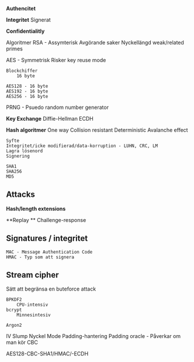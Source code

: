 


**Authencitet**


**Integritet**
    Signerat


**Confidentialitly**




Algoritmer
RSA - Assymterisk
    Avgörande saker
        Nyckellängd
        weak/related primes




AES - Symmetrisk
    Risker
        key reuse
        mode


    Blockchiffer
        16 byte

    AES128 - 16 byte
    AES192 - 16 byte
    AES256 - 16 byte

PRNG - Psuedo random number generator
    
**Key Exchange**
    Diffie-Hellman
    ECDH

**Hash algoritmer**
    One way
    Collision resistant
    Deterministic
    Avalanche effect

    Syfte
    Integritet/icke modifierad/data-korruption - LUHN, CRC, LM
    Lagra lösenord
    Signering

    SHA1
    SHA256
    MD5
    


## Attacks

**Hash/length extensions**

**Replay **
Challenge-response
   

## Signatures / integritet
    MAC - Message Authentication Code
    HMAC - Typ som att signera


## Stream cipher
    



Sätt att begränsa en buteforce attack

    BPKDF2
        CPU-intensiv
    bcrypt
        Minnesintesiv

    Argon2





IV
Slump
Nyckel
Mode
Padding-hantering
    Padding oracle - Påverkar om man kör CBC





AES128-CBC-SHA1/HMAC/-ECDH
